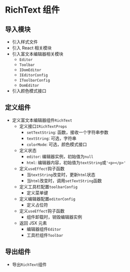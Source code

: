# RichText 组件

## 导入模块

-   引入样式文件
-   引入 React 相关模块
-   引入富文本编辑器相关模块
    -   `Editor`
    -   `Toolbar`
    -   `IDomEditor`
    -   `IEditorConfig`
    -   `IToolbarConfig`
    -   `DomEditor`
-   引入颜色模式接口

## 定义组件

-   定义富文本编辑器组件`RichText`
    -   定义接口`IRichTextProps`
        -   `setTextString`: 函数，接收一个字符串参数
        -   `textString`: 可选，字符串
        -   `colorMode`: 可选，颜色模式接口
    -   定义状态
        -   `editor`: 编辑器实例，初始值为`null`
        -   `html`: 编辑器内容，初始值为`textString`或`'<p></p>'`
    -   定义`useEffect`钩子函数
        -   当`textString`改变时，更新`html`状态
        -   当`html`改变时，调用`setTextString`函数
    -   定义工具栏配置`toolbarConfig`
        -   定义菜单键
    -   定义编辑器配置`editorConfig`
        -   定义占位符
    -   定义`useEffect`钩子函数
        -   组件卸载时，销毁编辑器实例
    -   返回 JSX 元素
        -   编辑器组件`Editor`
        -   工具栏组件`Toolbar`

## 导出组件

-   导出`RichText`组件
